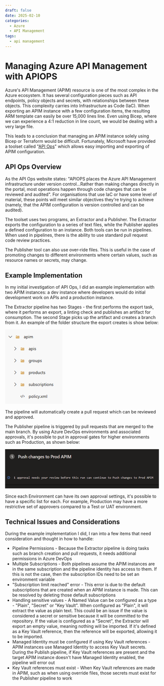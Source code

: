 ```yaml
---
draft: false
date: 2025-02-10
categories:
  - Azure
  - API Management
tags:
  - api management
---
```

# Managing Azure API Management with APIOPS

Azure's API Management (APIM) resource is one of the most complex in the Azure ecosystem.  It has several configuration pieces such as API endpoints, policy objects and secrets, with relationships between these objects.  This complexity carries into Infrastructure as Code (IaC).  When exporting an APIM instance with a few configuration items, the resulting ARM template can easily be over 15,000 lines line.  Even using Bicep, where we can experience a 4:1 reduction in line count, we would be dealing with a very large file.

This leads to a conclusion that managing an APIM instance solely using Bicep or Terraform would be difficult.  Fortunately, Microsoft have provided a toolset called "[API Ops](https://github.com/Azure/apiops)" which allows easy importing and exporting of APIM configuration.
<!-- more -->
## API Ops Overview
As the API Ops website states: "APIOPS places the Azure API Management infrastructure under version control...Rather than making changes directly in the portal, most operations happen through code changes that can be reviewed and audited".  For organisations that use IaC or have some level of material, these points will meet similar objectives they're trying to achieve (namely, that the APIM configuration is version controlled and can be audited).

The toolset uses two programs, an Extractor and a Publisher.  The Extractor exports the configuration to a series of text files, while the Publisher applies a defined configuration to an instance.  Both tools can be run in pipelines.  When used in pipelines, there is the ability to use standard pull request code review practices.

The Publisher tool can also use over-ride files.  This is useful in the case of promoting changes to different environments where certain values, such as resource names or secrets, may change.

## Example Implementation
In my initial investigation of API Ops, I did an example implementation with two APIM instances: a dev instance where developers would do initial development work on APIs and a production instance.

The Extractor pipeline has two Stages - the first performs the export task, where it performs an export, a linting check and publishes an artifact for consumption.  The second Stage picks up the artifact and creates a branch from it.  An example of the folder structure the export creates is show below:

![Image](../media/2025-02-10-apim-001.png)

The pipeline will automatically create a pull request which can be reviewed and approved.

The Publisher pipeline is triggered by pull requests that are merged to the main branch.  By using Azure DevOps environments and associated approvals, it's possible to put in approval gates for higher environments such as Production, as shown below:

![Image](../media/2025-02-10-apim-002.png)

Since each Environment can have its own approval settings, it's possible to have a specific list for each.  For example, Production may have a more restrictive set of approvers compared to a Test or UAT environment.

## Technical Issues and Considerations

During the example implementation I did, I ran into a few items that need consideration and thought in how to handle:

* Pipeline Permissions - Because the Extractor pipeline is doing tasks such as branch creation and pull requests, it needs additional permissions in Azure DevOps
* Multiple Subscriptions - Both pipelines assume the APIM instances are in the same subscription and the pipeline identity has access to them.  If this is not the case, then the subscription IDs need to be set an environment variable
* "Subscription limit reached" error - This error is due to the default subscriptions that are created when an APIM instance is made.  This can be resolved by deleting those default subscriptions
* Handling sensitive values - A Named Value can be configured as a type - "Plain", "Secret" or "Key Vault".  When configured as "Plain", it will extract the value as plain text.  This could be an issue if the value is considered a secret or sensitive because it will be committed to the repository.  If the value is configured as a "Secret", the Extractor will export an empty value, meaning nothing will be imported.  If it's defined as a Key Vault reference, then the reference will be exported, allowing it to be imported.  
* Managed Identity must be configured if using Key Vault references - APIM instances use Managed Identity to access Key Vault secrets.  During the Publish pipeline, if Key Vault references are present and the target APIM instance doesn't have Managed Identity enabled, the pipeline will error out
* Key Vault references must exist - When Key Vault references are made in APIM, such as when using override files, those secrets must exist for the Publisher pipeline to work
